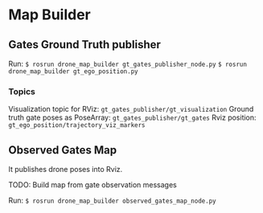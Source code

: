# Map Builder

## Gates Ground Truth publisher

Run: 
`$ rosrun drone_map_builder gt_gates_publisher_node.py`
`$ rosrun drone_map_builder gt_ego_position.py`

### Topics
Visualization topic for RViz: `gt_gates_publisher/gt_visualization`
Ground truth gate poses as PoseArray: `gt_gates_publisher/gt_gates`
Rviz position: `gt_ego_position/trajectory_viz_markers`
 
 
## Observed Gates Map

It publishes drone poses into Rviz.

TODO: Build map from gate observation messages

Run:
`$ rosrun drone_map_builder observed_gates_map_node.py` 

